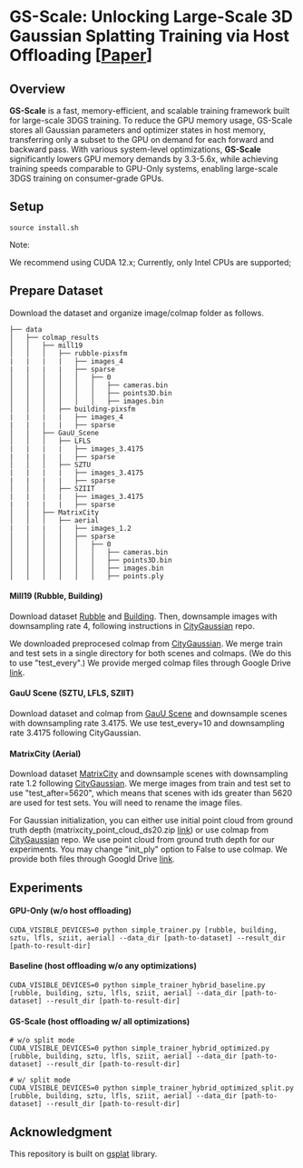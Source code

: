 # GS-Scale: Unlocking Large-Scale 3D Gaussian Splatting Training via Host Offloading [[Paper](https://arxiv.org/pdf/2509.15645)]

## Overview
**GS-Scale** is a fast, memory-efficient, and scalable training framework built for large-scale 3DGS training. 
To reduce the GPU memory usage, GS-Scale stores all Gaussian parameters and optimizer states in host memory, 
transferring only a subset to the GPU on demand for each forward and backward pass. With various system-level
optimizations, **GS-Scale** significantly lowers GPU memory demands by 3.3-5.6x, while achieving training speeds 
comparable to GPU-Only systems, enabling large-scale 3DGS training on consumer-grade GPUs.

## Setup
```
source install.sh
```
Note:

   We recommend using CUDA 12.x; Currently, only Intel CPUs are supported;

## Prepare Dataset
Download the dataset and organize image/colmap folder as follows.
```
├── data
│   ├── colmap_results
│   │   ├── mill19
│   │   │   ├── rubble-pixsfm
|   |   |   |   ├── images_4
|   |   |   |   ├── sparse
│   │   │   │   │   ├── 0
│   │   │   │   │   │   ├── cameras.bin
│   │   │   │   │   │   ├── points3D.bin
│   │   │   │   │   │   ├── images.bin
│   │   │   ├── building-pixsfm
|   |   |   |   ├── images_4
|   |   |   |   ├── sparse
│   │   ├── GauU_Scene
│   │   │   ├── LFLS
|   |   |   |   ├── images_3.4175
|   |   |   |   ├── sparse
│   │   │   ├── SZTU
|   |   |   |   ├── images_3.4175
|   |   |   |   ├── sparse
│   │   │   ├── SZIIT
|   |   |   |   ├── images_3.4175
|   |   |   |   ├── sparse
│   │   ├── MatrixCity
│   │   │   ├── aerial
|   |   |   |   ├── images_1.2
│   │   │   │   ├── sparse
│   │   │   │   │   ├── 0
│   │   │   │   │   │   ├── cameras.bin
│   │   │   │   │   │   ├── points3D.bin
│   │   │   │   │   │   ├── images.bin
│   │   │   │   │   │   ├── points.ply

```

#### Mill19 (Rubble, Building)
Download dataset [Rubble](https://storage.cmusatyalab.org/mega-nerf-data/rubble-pixsfm.tgz) and [Building](https://storage.cmusatyalab.org/mega-nerf-data/building-pixsfm.tgz). Then, downsample images with downsampling rate 4, following instructions in [CityGaussian](https://github.com/Linketic/CityGaussian/blob/main/doc/data_preparation.md) repo.

We downloaded preprocesed colmap from [CityGaussian](https://github.com/Linketic/CityGaussian/blob/main/doc/data_preparation.md). We merge train and test sets in a single directory for both scenes and colmaps. (We do this to use "test\_every".) We provide merged colmap files through Google Drive [link](https://drive.google.com/drive/folders/1bCsIhR-_MFQ71uKNlg6JTROmCc290M4I).

#### GauU Scene (SZTU, LFLS, SZIIT)
Download dataset and colmap from [GauU Scene](https://saliteta.github.io/CUHKSZ_SMBU) and downsample scenes with downsampling rate 3.4175.
We use test\_every=10 and downsampling rate 3.4175 following CityGaussian.

#### MatrixCity (Aerial)
Download dataset [MatrixCity](https://huggingface.co/datasets/BoDai/MatrixCity/tree/main/small_city) and downsample scenes with downsampling rate 1.2 following [CityGaussian](https://github.com/Linketic/CityGaussian/blob/main/doc/data_preparation.md). We merge images from train and test set to use "test\_after=5620", which means that scenes with ids greater than 5620 are used for test sets. You will need to rename the image files.

For Gaussian initialization, you can either use initial point cloud from ground truth depth (matrixcity\_point\_cloud\_ds20.zip [link](https://huggingface.co/datasets/BoDai/MatrixCity/tree/main/small_city_pointcloud)) or use colmap from [CityGaussian](https://github.com/Linketic/CityGaussian/blob/main/doc/data_preparation.md) repo. We use point cloud from ground truth depth for our experiments. You may change "init\_ply" option to False to use colmap. We provide both files through Googld Drive [link](https://drive.google.com/drive/folders/1bCsIhR-_MFQ71uKNlg6JTROmCc290M4I).

## Experiments
#### GPU-Only (w/o host offloading)
```
CUDA_VISIBLE_DEVICES=0 python simple_trainer.py [rubble, building, sztu, lfls, sziit, aerial] --data_dir [path-to-dataset] --result_dir [path-to-result-dir]
```

#### Baseline (host offloading w/o any optimizations)
```
CUDA_VISIBLE_DEVICES=0 python simple_trainer_hybrid_baseline.py [rubble, building, sztu, lfls, sziit, aerial] --data_dir [path-to-dataset] --result_dir [path-to-result-dir]
```

#### GS-Scale (host offloading w/ all optimizations)
```
# w/o split mode
CUDA_VISIBLE_DEVICES=0 python simple_trainer_hybrid_optimized.py [rubble, building, sztu, lfls, sziit, aerial] --data_dir [path-to-dataset] --result_dir [path-to-result-dir]

# w/ split mode
CUDA_VISIBLE_DEVICES=0 python simple_trainer_hybrid_optimized_split.py [rubble, building, sztu, lfls, sziit, aerial] --data_dir [path-to-dataset] --result_dir [path-to-result-dir]
```

## Acknowledgment
This repository is built on [gsplat](https://github.com/nerfstudio-project/gsplat.git) library.
